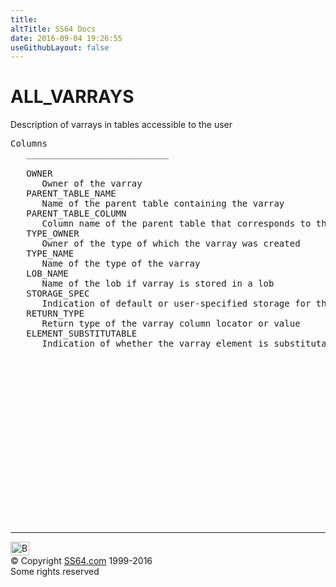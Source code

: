 ```yaml
---
title:
altTitle: SS64 Docs
date: 2016-09-04 19:26:55
useGithubLayout: false
---
```

<!-- #BeginLibraryItem "/Library/head_orad.lbi" --><!-- #EndLibraryItem --><h1>ALL_VARRAYS </h1><p> Description of varrays in tables accessible to the user </p> 
 
<pre>Columns
   ___________________________
 
   OWNER
      Owner of the varray
   PARENT_TABLE_NAME
      Name of the parent table containing the varray
   PARENT_TABLE_COLUMN
      Column name of the parent table that corresponds to the varray
   TYPE_OWNER
      Owner of the type of which the varray was created
   TYPE_NAME
      Name of the type of the varray
   LOB_NAME
      Name of the lob if varray is stored in a lob
   STORAGE_SPEC
      Indication of default or user-specified storage for the varray
   RETURN_TYPE
      Return type of the varray column locator or value
   ELEMENT_SUBSTITUTABLE
      Indication of whether the varray element is substitutable or not

</pre><!-- #BeginLibraryItem "/Library/foot_orad.lbi" --><p>
<!-- oracle-footer -->
<ins class="adsbygoogle" style="display:inline-block;width:300px;height:250px" data-ad-client="ca-pub-6140977852749469" data-ad-slot="4275490898"></ins>
<script>
(adsbygoogle = window.adsbygoogle || []).push({});
</script></p>
<hr>
<div id="bl" class="footer"><a href="ALL_VARRAYS.html#"><img src="../images/top.png" width="30" height="22" alt="Back to the Top"></a></div>
<div id="br" class="footer, tagline">© Copyright <a href="http://ss64.com/">SS64.com</a> 1999-2016<br>
Some rights reserved</div>
<!-- #EndLibraryItem -->

